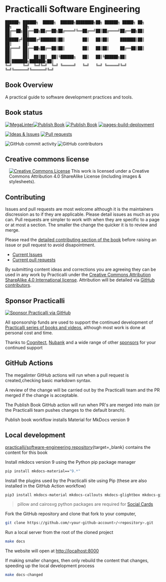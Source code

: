 # Practicalli Software Engineering

```none
██████╗ ██████╗  █████╗  ██████╗████████╗██╗ ██████╗ █████╗ ██╗     ██╗     ██╗
██╔══██╗██╔══██╗██╔══██╗██╔════╝╚══██╔══╝██║██╔════╝██╔══██╗██║     ██║     ██║
██████╔╝██████╔╝███████║██║        ██║   ██║██║     ███████║██║     ██║     ██║
██╔═══╝ ██╔══██╗██╔══██║██║        ██║   ██║██║     ██╔══██║██║     ██║     ██║
██║     ██║  ██║██║  ██║╚██████╗   ██║   ██║╚██████╗██║  ██║███████╗███████╗██║
╚═╝     ╚═╝  ╚═╝╚═╝  ╚═╝ ╚═════╝   ╚═╝   ╚═╝ ╚═════╝╚═╝  ╚═╝╚══════╝╚══════╝╚═╝
```

## Book Overview

A practical guide to software development practices and tools.


## Book status

[![MegaLinter](https://github.com/practicalli/software-engineering/actions/workflows/megalinter.yaml/badge.svg)](https://github.com/practicalli/software-engineering/actions/workflows/megalinter.yaml)[![Publish Book](https://github.com/practicalli/software-engineering/actions/workflows/publish-book.yaml/badge.svg)](https://github.com/practicalli/software-engineering/actions/workflows/publish-book.yaml)
[![Publish Book](https://github.com/practicalli/software-engineering/actions/workflows/publish-book.yaml/badge.svg)](https://github.com/practicalli/software-engineering/actions/workflows/publish-book.yaml)
[![pages-build-deployment](https://github.com/practicalli/software-engineering/actions/workflows/pages/pages-build-deployment/badge.svg)](https://github.com/practicalli/software-engineering/actions/workflows/pages/pages-build-deployment)

[![Ideas & Issues](https://img.shields.io/github/issues/practicalli/software-engineering?label=content%20ideas%20and%20issues&logoColor=green&style=for-the-badge)](https://github.com/practicalli/software-engineering/issues)
[![Pull requests](https://img.shields.io/github/issues-pr/practicalli/software-engineering?style=for-the-badge)](https://github.com/practicalli/software-engineering/pulls)

![GitHub commit activity](https://img.shields.io/github/commit-activity/m/practicalli/software-engineering?style=for-the-badge)
![GitHub contributors](https://img.shields.io/github/contributors/practicalli/software-engineering?style=for-the-badge&label=github%20contributors)

## Creative commons license

<div style="width:95%; margin:auto;">
  <a rel="license" href="http://creativecommons.org/licenses/by-sa/4.0/"><img alt="Creative Commons License" style="border-width:0" src="https://i.creativecommons.org/l/by-sa/4.0/88x31.png" /></a>
  This work is licensed under a Creative Commons Attribution 4.0 ShareAlike License (including images & stylesheets).
</div>

## Contributing

Issues and pull requests are most welcome although it is the maintainers discression as to if they are applicable.  Please detail issues as much as you can.  Pull requests are simpler to work with when they are specific to a page or at most a section.  The smaller the change the quicker it is to review and merge.

Please read the [detailed contributing section of the book](https://practical.li/software-engineering/introduction/contributing/) before raising an issue or pull request to avoid disapointment.

* [Current Issues](https://github.com/practicalli/software-engineering/issues)
* [Current pull requests](https://github.com/practicalli/software-engineering/pulls)

By submitting content ideas and corrections you are agreeing they can be used in any work by Practicalli under the [Creative Commons Attribution ShareAlike 4.0 International license](https://creativecommons.org/licenses/by-sa/4.0/).  Attribution will be detailed via [GitHub contributors](https://github.com/practicalli/software-engineering/graphs/contributors).

## Sponsor Practicalli

[![Sponsor Practicalli via GitHub](https://raw.githubusercontent.com/practicalli/graphic-design/live/buttons/practicalli-github-sponsors-button.png)](https://github.com/sponsors/practicalli-johnny/)

All sponsorship funds are used to support the continued development of [Practicalli series of books and videos](https://practical.li/), although most work is done at personal cost and time.

Thanks to [Cognitect](https://www.cognitect.com/), [Nubank](https://nubank.com.br/) and a wide range of other [sponsors](https://github.com/sponsors/practicalli-johnny#sponsors) for your continued support


## GitHub Actions

The megalinter GitHub actions will run when a pull request is created,checking basic markdown syntax.

A review of the change will be carried out by the Practicalli team and the PR merged if the change is acceptable.

The Publish Book GitHub action will run when PR's are merged into main (or the Practicalli team pushes changes to the default branch).

Publish book workflow installs Material for MkDocs version 9


## Local development

[practicalli/software-engineering repository](https://github.com/practicalli/software-engineering){target=_blank} contains the content for this book

Install mkdocs version 9 using the Python pip package manager

```bash
pip install mkdocs-material=="9.*"
```

Install the plugins used by the Practicalli site using Pip (these are also installed in the GitHub Action workflow)

```bash
pip3 install mkdocs-material mkdocs-callouts mkdocs-glightbox mkdocs-git-revision-date-localized-plugin mkdocs-redirects pillow cairosvg
```

> pillow and cairosvg python packages are required for [Social Cards](https://squidfunk.github.io/mkdocs-material/setup/setting-up-social-cards/)

Fork the GitHub repository and clone that fork to your computer,

```bash
git clone https://github.com/<your-github-account>/<repository>.git
```

Run a local server from the root of the cloned project

```bash
make docs
```

The website will open at <http://localhost:8000>

If making smaller changes, then only rebuild the content that changes, speeding up the local development process
```bash
make docs-changed
```

